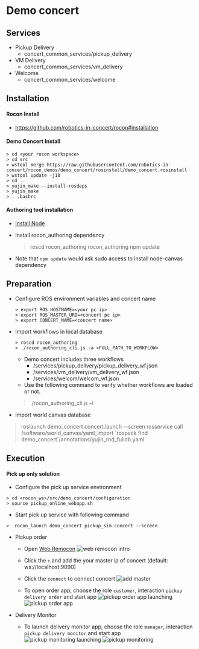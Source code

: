 # Demo concert
## Services
* Pickup Delivery
    * concert_common_services/pickup_delivery
* VM Delivery
    * concert_common_services/vm_delivery
* Welcome
    * concert_common_services/welcome

## Installation
#### Rocon Install
* https://github.com/robotics-in-concert/rocon#installation

#### Demo Concert Install
    
    > cd <your rocon workspace>
    > cd src
    > wstool merge https://raw.githubusercontent.com/robotics-in-concert/rocon_demos/demo_concert/rosinstall/demo_concert.rosinstall
    > wstool update -j10
    > cd ..
    > yujin_make --install-rosdeps
    > yujin_make
    > . .bashrc
    
#### Authoring tool installation

* [Install Node](https://github.com/joyent/node/wiki/Installing-Node.js-via-package-manager#ubuntu-debian-linux-mint-elementary-os-etc)
* Install rocon_authoring dependency

   > roscd rocon_authoring
   > rocon_authoring
   > npm update
* Note that `npm update` would ask sudo access to install node-canvas dependency

## Preparation

* Configure ROS environment variables and concert name
  ```
  > export ROS_HOSTNAME=<your pc ip>
  > export ROS_MASTER_URI=<concert pc ip>
  > export CONCERT_NAME=<concert name>
  ```
*  Import workflows in local database
   ```
   > roscd rocon_authoring
   > ./rocon_authoring_cli.js -a <FULL_PATH_TO_WORKFLOW>
   ```
   * Demo concert includes three workflows
      * <Path to concert_common_services>/services/pickup_delivery/pickup_delivery_wf.json
      * <Path to concert_common_services>/services/vm_delivery/vm_delivery_wf.json
      * <Path to concert_common_services>/services/welcom/welcom_wf.json
   * Use the following command to verify whether workflows are loaded or not.
   
   > ./rocon_authoring_cli.js -l

* Import world canvas database

> roslaunch demo_concert concert.launch --screen
> rosservice call /software/world_canvas/yaml_import \`rospack find demo_concert\`/annotations/yujin_rnd_fulldb.yaml

## Execution

#### Pick up only solution
* Configure the pick up service environment
   
```
> cd <rocon_ws>/src/demo_concert/configuration
> source pickup_online_webapp.sh
```

* Start pick up service with following command
         
```
>  rocon_launch demo_concert pickup_sim.concert --screen
```
   
* Pickup order
   * Open [Web Remocon](http://remocon.robotconcert.org)
   ![web remocon intro](https://raw.githubusercontent.com/robotics-in-concert/rocon_demos/demo_concert/imgs/web_remocon_intro.png)

   *  Click the ```+``` and add the your master ip of concert (default: ws://localhost:9090)
   *  Click the ```connect``` to connect concert
   ![add master](https://raw.githubusercontent.com/robotics-in-concert/rocon_demos/demo_concert/imgs/web_remocon_add_master_ip.png)
          
   *  To open order app, choose the role ```customer```, interaction ```pickup delivery order``` and start app
      ![pickup order app launching](https://raw.githubusercontent.com/robotics-in-concert/rocon_demos/demo_concert/imgs/web_remocon_monitoring_app_launch.png)
      ![pickup order app](https://raw.githubusercontent.com/robotics-in-concert/rocon_demos/demo_concert/imgs/web_remocon_order_app.png)
          
* Delivery Monitor
   * To launch delivery monitor app, choose the role ```manager```, interaction ```pickup delivery monitor``` and start app
   ![pickup monitoring launching](https://github.com/robotics-in-concert/rocon_demos/blob/demo_concert/imgs/web_remocon_monitoring_app_launch.png)
   ![pickup monitoring](https://raw.githubusercontent.com/robotics-in-concert/rocon_demos/demo_concert/imgs/web_remocon_monitoring_app.png)

